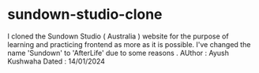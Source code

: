 # sundown-studio-clone
I cloned the Sundown Studio ( Australia ) website for the purpose of learning and practicing frontend as more as it is possible. I've changed the name 'Sundown' to 'AfterLife' due to some reasons . 
AUthor : Ayush Kushwaha
Dated : 14/01/2024
